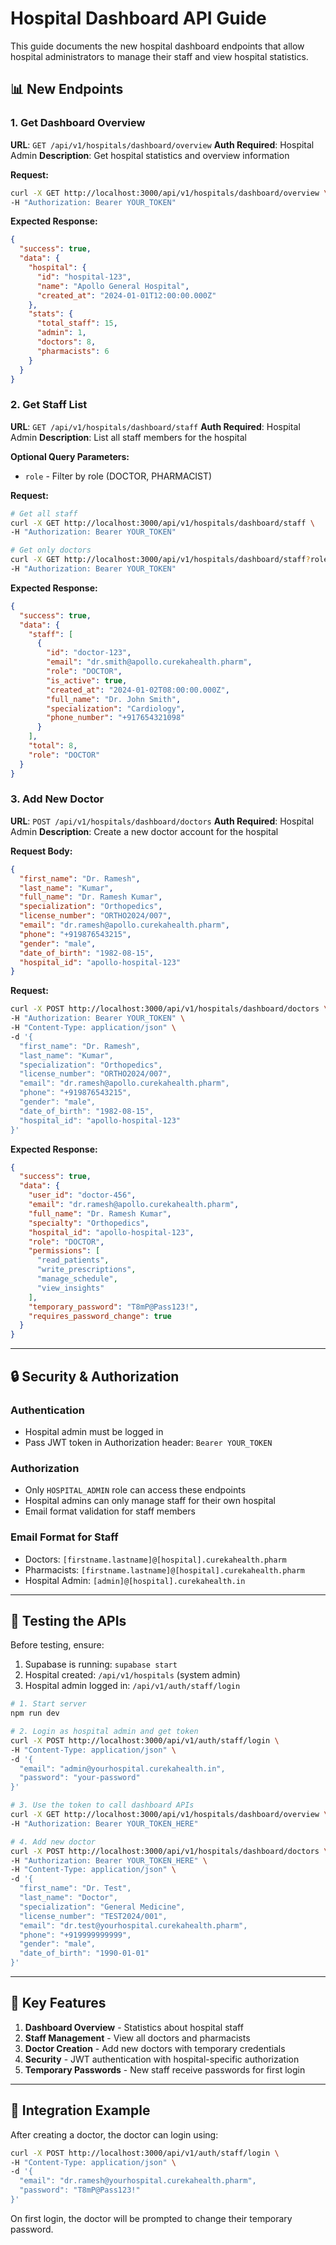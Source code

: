 # Hospital Dashboard API Guide

This guide documents the new hospital dashboard endpoints that allow hospital administrators to manage their staff and view hospital statistics.

## 📊 New Endpoints

### 1. Get Dashboard Overview
**URL**: `GET /api/v1/hospitals/dashboard/overview`
**Auth Required**: Hospital Admin
**Description**: Get hospital statistics and overview information

**Request:**
```bash
curl -X GET http://localhost:3000/api/v1/hospitals/dashboard/overview \
-H "Authorization: Bearer YOUR_TOKEN"
```

**Expected Response:**
```json
{
  "success": true,
  "data": {
    "hospital": {
      "id": "hospital-123",
      "name": "Apollo General Hospital",
      "created_at": "2024-01-01T12:00:00.000Z"
    },
    "stats": {
      "total_staff": 15,
      "admin": 1,
      "doctors": 8,
      "pharmacists": 6
    }
  }
}
```

### 2. Get Staff List
**URL**: `GET /api/v1/hospitals/dashboard/staff`
**Auth Required**: Hospital Admin
**Description**: List all staff members for the hospital

**Optional Query Parameters:**
- `role` - Filter by role (DOCTOR, PHARMACIST)

**Request:**
```bash
# Get all staff
curl -X GET http://localhost:3000/api/v1/hospitals/dashboard/staff \
-H "Authorization: Bearer YOUR_TOKEN"

# Get only doctors
curl -X GET http://localhost:3000/api/v1/hospitals/dashboard/staff?role=DOCTOR \
-H "Authorization: Bearer YOUR_TOKEN"
```

**Expected Response:**
```json
{
  "success": true,
  "data": {
    "staff": [
      {
        "id": "doctor-123",
        "email": "dr.smith@apollo.curekahealth.pharm",
        "role": "DOCTOR",
        "is_active": true,
        "created_at": "2024-01-02T08:00:00.000Z",
        "full_name": "Dr. John Smith",
        "specialization": "Cardiology",
        "phone_number": "+917654321098"
      }
    ],
    "total": 8,
    "role": "DOCTOR"
  }
}
```

### 3. Add New Doctor
**URL**: `POST /api/v1/hospitals/dashboard/doctors`
**Auth Required**: Hospital Admin
**Description**: Create a new doctor account for the hospital

**Request Body:**
```json
{
  "first_name": "Dr. Ramesh",
  "last_name": "Kumar",
  "full_name": "Dr. Ramesh Kumar",
  "specialization": "Orthopedics",
  "license_number": "ORTHO2024/007",
  "email": "dr.ramesh@apollo.curekahealth.pharm",
  "phone": "+919876543215",
  "gender": "male",
  "date_of_birth": "1982-08-15",
  "hospital_id": "apollo-hospital-123"
}
```

**Request:**
```bash
curl -X POST http://localhost:3000/api/v1/hospitals/dashboard/doctors \
-H "Authorization: Bearer YOUR_TOKEN" \
-H "Content-Type: application/json" \
-d '{
  "first_name": "Dr. Ramesh",
  "last_name": "Kumar",
  "specialization": "Orthopedics",
  "license_number": "ORTHO2024/007",
  "email": "dr.ramesh@apollo.curekahealth.pharm",
  "phone": "+919876543215",
  "gender": "male",
  "date_of_birth": "1982-08-15",
  "hospital_id": "apollo-hospital-123"
}'
```

**Expected Response:**
```json
{
  "success": true,
  "data": {
    "user_id": "doctor-456",
    "email": "dr.ramesh@apollo.curekahealth.pharm",
    "full_name": "Dr. Ramesh Kumar",
    "specialty": "Orthopedics",
    "hospital_id": "apollo-hospital-123",
    "role": "DOCTOR",
    "permissions": [
      "read_patients",
      "write_prescriptions",
      "manage_schedule",
      "view_insights"
    ],
    "temporary_password": "T8mP@Pass123!",
    "requires_password_change": true
  }
}
```

---

## 🔒 Security & Authorization

### Authentication
- Hospital admin must be logged in
- Pass JWT token in Authorization header: `Bearer YOUR_TOKEN`

### Authorization
- Only `HOSPITAL_ADMIN` role can access these endpoints
- Hospital admins can only manage staff for their own hospital
- Email format validation for staff members

### Email Format for Staff
- Doctors: `[firstname.lastname]@[hospital].curekahealth.pharm`
- Pharmacists: `[firstname.lastname]@[hospital].curekahealth.pharm`
- Hospital Admin: `[admin]@[hospital].curekahealth.in`

---

## 🧪 Testing the APIs

Before testing, ensure:
1. Supabase is running: `supabase start`
2. Hospital created: `/api/v1/hospitals` (system admin)
3. Hospital admin logged in: `/api/v1/auth/staff/login`

```bash
# 1. Start server
npm run dev

# 2. Login as hospital admin and get token
curl -X POST http://localhost:3000/api/v1/auth/staff/login \
-H "Content-Type: application/json" \
-d '{
  "email": "admin@yourhospital.curekahealth.in",
  "password": "your-password"
}'

# 3. Use the token to call dashboard APIs
curl -X GET http://localhost:3000/api/v1/hospitals/dashboard/overview \
-H "Authorization: Bearer YOUR_TOKEN_HERE"

# 4. Add new doctor
curl -X POST http://localhost:3000/api/v1/hospitals/dashboard/doctors \
-H "Authorization: Bearer YOUR_TOKEN_HERE" \
-H "Content-Type: application/json" \
-d '{
  "first_name": "Dr. Test",
  "last_name": "Doctor",
  "specialization": "General Medicine",
  "license_number": "TEST2024/001",
  "email": "dr.test@yourhospital.curekahealth.pharm",
  "phone": "+919999999999",
  "gender": "male",
  "date_of_birth": "1990-01-01"
}'
```

---

## 🎯 Key Features

1. **Dashboard Overview** - Statistics about hospital staff
2. **Staff Management** - View all doctors and pharmacists
3. **Doctor Creation** - Add new doctors with temporary credentials
4. **Security** - JWT authentication with hospital-specific authorization
5. **Temporary Passwords** - New staff receive passwords for first login

---

## 🔗 Integration Example

After creating a doctor, the doctor can login using:
```bash
curl -X POST http://localhost:3000/api/v1/auth/staff/login \
-H "Content-Type: application/json" \
-d '{
  "email": "dr.ramesh@yourhospital.curekahealth.pharm",
  "password": "T8mP@Pass123!"
}'
```

On first login, the doctor will be prompted to change their temporary password.